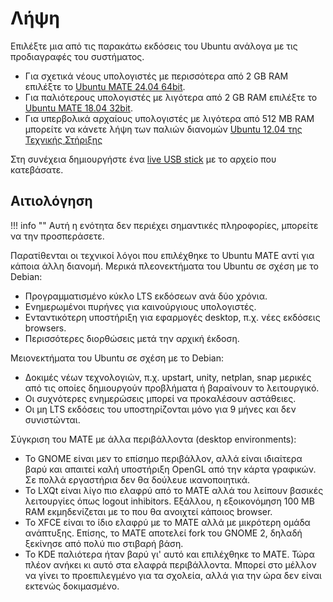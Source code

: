 # Λήψη

Επιλέξτε μια από τις παρακάτω εκδόσεις του Ubuntu ανάλογα με τις προδιαγραφές
του συστήματος.

- Για σχετικά νέους υπολογιστές με περισσότερα από 2 GB RAM επιλέξτε το [Ubuntu
  MATE 24.04
  64bit](https://releases.ubuntu-mate.org/archived/24.04/ubuntu-mate-24.04.3-desktop-amd64.iso).
- Για παλιότερους υπολογιστές με λιγότερα από 2 GB RAM επιλέξτε το [Ubuntu MATE
  18.04
  32bit](https://releases.ubuntu-mate.org/archived/18.04/ubuntu-mate-18.04.5-desktop-i386.iso).
- Για υπερβολικά αρχαίους υπολογιστές με λιγότερα από 512 MB RAM μπορείτε να
  κάνετε λήψη των παλιών διανομών [Ubuntu 12.04 της Τεχνικής
  Στήριξης](https://ts.sch.gr/repo/livecd/12.04)

Στη συνέχεια δημιουργήστε ένα [live USB stick](liveusb.md) με το αρχείο που
κατεβάσατε.

## Αιτιολόγηση

!!! info ""
    Αυτή η ενότητα δεν περιέχει σημαντικές πληροφορίες, μπορείτε να την
    προσπεράσετε.

Παρατίθενται οι τεχνικοί λόγοι που επιλέχθηκε το Ubuntu MATE αντί για κάποια
άλλη διανομή. Μερικά πλεονεκτήματα του Ubuntu σε σχέση με το Debian:

- Προγραμματισμένο κύκλο LTS εκδόσεων ανά δύο χρόνια.
- Ενημερωμένοι πυρήνες για καινούργιους υπολογιστές.
- Ενταντικότερη υποστήριξη για εφαρμογές desktop, π.χ. νέες εκδόσεις browsers.
- Περισσότερες διορθώσεις μετά την αρχική έκδοση.

Μειονεκτήματα του Ubuntu σε σχέση με το Debian:

- Δοκιμές νέων τεχνολογιών, π.χ. upstart, unity, netplan, snap μερικές από τις
  οποίες δημιουργούν προβλήματα ή βαραίνουν το λειτουργικό.
- Οι συχνότερες ενημερώσεις μπορεί να προκαλέσουν αστάθειες.
- Οι μη LTS εκδόσεις του υποστηρίζονται μόνο για 9 μήνες και δεν συνιστώνται.

Σύγκριση του MATE με άλλα περιβάλλοντα (desktop environments):

- Το GNOME είναι μεν το επίσημο περιβάλλον, αλλά είναι ιδιαίτερα βαρύ και
  απαιτεί καλή υποστήριξη OpenGL από την κάρτα γραφικών. Σε πολλά εργαστήρια
  δεν θα δούλευε ικανοποιητικά.
- Το LXQt είναι λίγο πιο ελαφρύ από το MATE αλλά του λείπουν βασικές
  λειτουργίες όπως logout inhibitors. Εξάλλου, η εξοικονόμηση 100 MB RAM
  εκμηδενίζεται με το που θα ανοιχτεί κάποιος browser.
- Το XFCE είναι το ίδιο ελαφρύ με το MATE αλλά με μικρότερη ομάδα ανάπτυξης.
  Επίσης, το MATE αποτελεί fork του GNOME 2, δηλαδή ξεκίνησε από πολύ πιο
  στιβαρή βάση.
- Το KDE παλιότερα ήταν βαρύ γι' αυτό και επιλέχθηκε το MATE. Τώρα πλέον ανήκει
  κι αυτό στα ελαφρά περιβάλλοντα. Μπορεί στο μέλλον να γίνει το προεπιλεγμένο
  για τα σχολεία, αλλά για την ώρα δεν είναι εκτενώς δοκιμασμένο.
